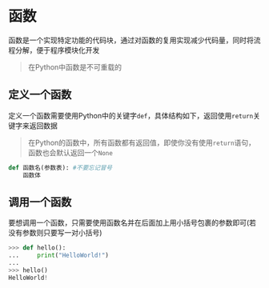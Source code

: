 # 函数

函数是一个实现特定功能的代码块，通过对函数的复用实现减少代码量，同时将流程分解，便于程序模块化开发
> 在Python中函数是不可重载的

## 定义一个函数

定义一个函数需要使用Python中的关键字`def`，具体结构如下，返回使用`return`关键字来返回数据
> 在Python的函数中，所有函数都有返回值，即使你没有使用`return`语句，函数也会默认返回一个`None`
```python
def 函数名(参数表): #不要忘记冒号
    函数体
```

## 调用一个函数

要想调用一个函数，只需要使用函数名并在后面加上用小括号包裹的参数即可(若没有参数则只要写一对小括号)
```python
>>> def hello():
...     print("HelloWorld!")
...
>>> hello()
HelloWorld!
```